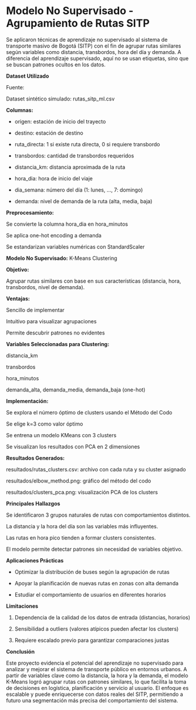 ﻿# Modelo No Supervisado - Agrupamiento de Rutas SITP

Se aplicaron técnicas de aprendizaje no supervisado al sistema de transporte masivo de Bogotá (SITP) con el fin de agrupar rutas similares según variables como distancia, transbordos, hora del día y demanda. A diferencia del aprendizaje supervisado, aquí no se usan etiquetas, sino que se buscan patrones ocultos en los datos.

**Dataset Utilizado**

Fuente:

Dataset sintético simulado: rutas_sitp_ml.csv

**Columnas:**

- origen: estación de inicio del trayecto

- destino: estación de destino

- ruta_directa: 1 si existe ruta directa, 0 si requiere transbordo

- transbordos: cantidad de transbordos requeridos

- distancia_km: distancia aproximada de la ruta

- hora_dia: hora de inicio del viaje

- dia_semana: número del día (1: lunes, ..., 7: domingo)

- demanda: nivel de demanda de la ruta (alta, media, baja)

**Preprocesamiento:**

Se convierte la columna hora_dia en hora_minutos

Se aplica one-hot encoding a demanda 

Se estandarizan variables numéricas con StandardScaler

**Modelo No Supervisado:** K-Means Clustering

**Objetivo:**

Agrupar rutas similares con base en sus características (distancia, hora, transbordos, nivel de demanda).

**Ventajas:**

Sencillo de implementar

Intuitivo para visualizar agrupaciones

Permite descubrir patrones no evidentes

**Variables Seleccionadas para Clustering:**

distancia_km

transbordos

hora_minutos

demanda_alta, demanda_media, demanda_baja (one-hot)

**Implementación:**

Se explora el número óptimo de clusters usando el Método del Codo

Se elige k=3 como valor óptimo

Se entrena un modelo KMeans con 3 clusters

Se visualizan los resultados con PCA en 2 dimensiones

**Resultados Generados:**

resultados/rutas_clusters.csv: archivo con cada ruta y su cluster asignado

resultados/elbow_method.png: gráfico del método del codo

resultados/clusters_pca.png: visualización PCA de los clusters

**Principales Hallazgos**

Se identificaron 3 grupos naturales de rutas con comportamientos distintos.

La distancia y la hora del día son las variables más influyentes.

Las rutas en hora pico tienden a formar clusters consistentes.

El modelo permite detectar patrones sin necesidad de variables objetivo.

**Aplicaciones Prácticas**

- Optimizar la distribución de buses según la agrupación de rutas

- Apoyar la planificación de nuevas rutas en zonas con alta demanda

- Estudiar el comportamiento de usuarios en diferentes horarios

**Limitaciones**

1. Dependencia de la calidad de los datos de entrada (distancias, horarios)

2. Sensibilidad a outliers (valores atípicos pueden afectar los clusters)

3. Requiere escalado previo para garantizar comparaciones justas

**Conclusión**

Este proyecto evidencia el potencial del aprendizaje no supervisado para analizar y mejorar el sistema de transporte público en entornos urbanos. A partir de variables clave como la distancia, la hora y la demanda, el modelo K-Means logró agrupar rutas con patrones similares, lo que facilita la toma de decisiones en logística, planificación y servicio al usuario. El enfoque es escalable y puede enriquecerse con datos reales del SITP, permitiendo a futuro una segmentación más precisa del comportamiento del sistema.

